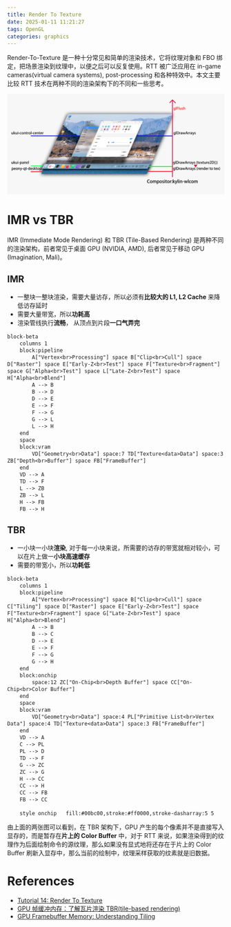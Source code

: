 ```yaml
---
title: Render To Texture
date: 2025-01-11 11:21:27
tags: OpenGL
categories: graphics
---
```


Render-To-Texture 是一种十分常见和简单的渲染技术，它将纹理对象和 FBO 绑定，把场景渲染到纹理中，以便之后可以反复使用。RTT 被广泛应用在 in-game cameras(virtual camera systems), post-processing 和各种特效中。本文主要比较 RTT 技术在两种不同的渲染架构下的不同和一些思考。

![rtt-on-tbr](/images/rtt/rtt-on-tbr.png)

<!--more-->

# IMR vs TBR

IMR (Immediate Mode Rendering) 和 TBR (Tile-Based Rendering) 是两种不同的渲染架构，前者常见于桌面 GPU (NVIDIA, AMD), 后者常见于移动 GPU (Imagination, Mali)。

## IMR

- 一整块一整块渲染，需要大量访存，所以必须有**比较大的 L1, L2 Cache** 来降低访存延时
- 需要大量带宽，所以**功耗高**
- 渲染管线执行**流畅**， 从顶点到片段**一口气弄完**

```mermaid
block-beta
    columns 1
    block:pipeline
        A["Vertex<br>Processing"] space B["Clip<br>Cull"] space D["Raster"] space E["Early-Z<br>Test"] space F["Texture<br>Fragment"] space G["Alpha<br>Test"] space L["Late-Z<br>Test"] space H["Alpha<br>Blend"]
        A --> B
        B --> D
        D --> E
        E --> F
        F --> G
        G --> L
        L --> H
    end
    space
    block:vram
        VD["Geometry<br>Data"] space:7 TD["Texture<data>Data"] space:3 ZB["Depth<br>Buffer"] space FB["FrameBuffer"]
    end
    VD --> A
    TD --> F
    L --> ZB
    ZB --> L
    H --> FB
    FB --> H
```

## TBR

- 一小块一小块**渲染**, 对于每一小块来说，所需要的访存的带宽就相对较小，可以在片上做一**小块高速缓存**
- 需要的带宽小，所以**功耗低**

```mermaid
block-beta
    columns 1
    block:pipeline
        A["Vertex<br>Processing"] space B["Clip<br>Cull"] space C["Tiling"] space D["Raster"] space E["Early-Z<br>Test"] space F["Texture<br>Fragment"] space G["Late-Z<br>Test"] space H["Alpha<br>Blend"]
        A --> B
        B --> C
        D --> E
        E --> F
        F --> G
        G --> H
    end
    block:onchip
        space:12 ZC["On-Chip<br>Depth Buffer"] space CC["On-Chip<br>Color Buffer"]
    end
    space
    block:vram
        VD["Geometry<br>Data"] space:4 PL["Primitive List<br>Vertex Data"] space:4 TD["Texture<data>Data"] space:3 FB["FrameBuffer"]
    end
    VD --> A
    C --> PL
    PL --> D
    TD --> F
    G --> ZC
    ZC --> G
    H --> CC
    CC --> H
    CC --> FB
    FB --> CC

    style onchip   fill:#00bc00,stroke:#ff0000,stroke-dasharray:5 5
```

由上面的两张图可以看到，在 TBR 架构下，GPU 产生的每个像素并不是直接写入显存的，而是暂存在**片上的 Color Buffer** 中，对于 RTT 来说，如果渲染得到的纹理作为后面绘制命令的源纹理，那么如果没有显式地将还存在于片上的 Color Buffer 刷新入显存中，那么当前的绘制中，纹理采样获取的纹素就是旧数据。

# References

- [Tutorial 14: Render To Texture](https://www.opengl-tutorial.org/intermediate-tutorials/tutorial-14-render-to-texture/)
- [GPU 帧缓冲内存：了解瓦片渲染 TBR(tile-based rendering)](https://zhuanlan.zhihu.com/p/654389634)
- [GPU Framebuffer Memory: Understanding Tiling](https://developer.samsung.com/galaxy-gamedev/resources/articles/gpu-framebuffer.html)